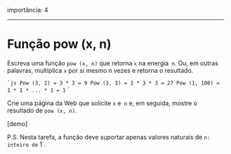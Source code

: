 importância: 4

---

# Função pow (x, n)

Escreva uma função `pow (x, n)` que retorna `x` na energia` n`. Ou, em outras palavras, multiplica `x` por si mesmo n vezes e retorna o resultado.

`` `js
Pow (3, 2) = 3 * 3 = 9
Pow (3, 3) = 3 * 3 * 3 = 27
Pow (1, 100) = 1 * 1 * ... * 1 = 1
`` `

Crie uma página da Web que solicite `x` e` n` e, em seguida, mostre o resultado de `pow (x, n)`.

[demo]

P.S. Nesta tarefa, a função deve suportar apenas valores naturais de `n: inteiro de` 1`.
